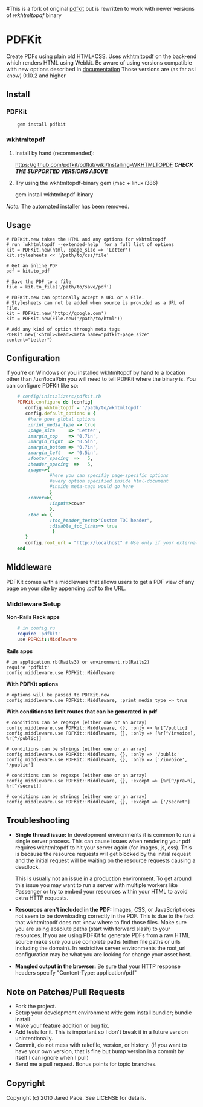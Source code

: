 #This is a fork of original [pdfkit](http://github.com/pdfkit/pdfkit) but is rewritten to work with newer versions of *wkhtmltopdf* binary
# PDFKit

Create PDFs using plain old HTML+CSS. Uses [wkhtmltopdf](http://github.com/antialize/wkhtmltopdf) on the back-end which renders HTML using Webkit.
Be aware of using versions compatible with new options described in [documentation](http://madalgo.au.dk/~jakobt/wkhtmltoxdoc/wkhtmltopdf_0.10.0_rc2-doc.html)
Those versions are (as far as i know) 0.10.2 and higher
## Install

### PDFKit
```sh
    gem install pdfkit
```
### wkhtmltopdf

1. Install by hand (recommended):

    <https://github.com/pdfkit/pdfkit/wiki/Installing-WKHTMLTOPDF>
    ***CHECK THE SUPPORTED VERSIONS ABOVE***

2.  Try using the wkhtmltopdf-binary gem (mac + linux i386)

    gem install wkhtmltopdf-binary

*Note:* The automated installer has been removed.

## Usage

    # PDFKit.new takes the HTML and any options for wkhtmltopdf
    # run `wkhtmltopdf --extended-help` for a full list of options
    kit = PDFKit.new(html, :page_size => 'Letter')
    kit.stylesheets << '/path/to/css/file'

    # Get an inline PDF
    pdf = kit.to_pdf

    # Save the PDF to a file
    file = kit.to_file('/path/to/save/pdf')

    # PDFKit.new can optionally accept a URL or a File.
    # Stylesheets can not be added when source is provided as a URL of File.
    kit = PDFKit.new('http://google.com')
    kit = PDFKit.new(File.new('/path/to/html'))

    # Add any kind of option through meta tags
    PDFKit.new('<html><head><meta name="pdfkit-page_size" content="Letter")

## Configuration

If you're on Windows or you installed wkhtmltopdf by hand to a location other than /usr/local/bin you will need to tell PDFKit where the binary is. You can configure PDFKit like so:
```ruby
    # config/initializers/pdfkit.rb
    PDFKit.configure do |config|
       config.wkhtmltopdf = '/path/to/wkhtmltopdf'
       config.default_options = {
        #here goes global options
        :print_media_type => true
        :page_size     => 'Letter',
        :margin_top    => '0.7in',
        :margin_right  => '0.5in',
        :margin_bottom => '0.7in',
        :margin_left   => '0.5in',
        :footer_spacing  =>   5,
        :header_spacing  =>   5,
        :page=>{
                #here you can specifiy page-specific options
                #every option specified inside html-document
                #inside meta-tags would go here
                }
        :cover=>{
                :input=>cover
                },
        :toc => {
                :toc_header_text=>"Custom TOC header",
                :disable_toc_links=> true
                 }
       }
       config.root_url = "http://localhost" # Use only if your external hostname is unavailable on the server.
    end
```

## Middleware

PDFKit comes with a middleware that allows users to get a PDF view of any page on your site by appending .pdf to the URL.

### Middleware Setup

**Non-Rails Rack apps**
```ruby
    # in config.ru
    require 'pdfkit'
    use PDFKit::Middleware
```
**Rails apps**

    # in application.rb(Rails3) or environment.rb(Rails2)
    require 'pdfkit'
    config.middleware.use PDFKit::Middleware

**With PDFKit options**

    # options will be passed to PDFKit.new
    config.middleware.use PDFKit::Middleware, :print_media_type => true

**With conditions to limit routes that can be generated in pdf**

    # conditions can be regexps (either one or an array)
    config.middleware.use PDFKit::Middleware, {}, :only => %r[^/public]
    config.middleware.use PDFKit::Middleware, {}, :only => [%r[^/invoice], %r[^/public]]

    # conditions can be strings (either one or an array)
    config.middleware.use PDFKit::Middleware, {}, :only => '/public'
    config.middleware.use PDFKit::Middleware, {}, :only => ['/invoice', '/public']

    # conditions can be regexps (either one or an array)
    config.middleware.use PDFKit::Middleware, {}, :except => [%r[^/prawn], %r[^/secret]]

    # conditions can be strings (either one or an array)
    config.middleware.use PDFKit::Middleware, {}, :except => ['/secret']

## Troubleshooting

*  **Single thread issue:** In development environments it is common to run a
   single server process. This can cause issues when rendering your pdf
   requires wkhtmltopdf to hit your server again (for images, js, css).
   This is because the resource requests will get blocked by the initial
   request and the initial request will be waiting on the resource
   requests causing a deadlock.

   This is usually not an issue in a production environment. To get
   around this issue you may want to run a server with multiple workers
   like Passenger or try to embed your resources within your HTML to
   avoid extra HTTP requests.

*  **Resources aren't included in the PDF:** Images, CSS, or JavaScript
   does not seem to be downloading correctly in the PDF. This is due
   to the fact that wkhtmltopdf does not know where to find those files.
   Make sure you are using absolute paths (start with forward slash) to
   your resources. If you are using PDFKit to generate PDFs from a raw
   HTML source make sure you use complete paths (either file paths or
   urls including the domain). In restrictive server environments the
   root_url configuration may be what you are looking for change your
   asset host.

*  **Mangled output in the browser:** Be sure that your HTTP response
   headers specify "Content-Type: application/pdf" 

## Note on Patches/Pull Requests

* Fork the project.
* Setup your development environment with: gem install bundler; bundle install
* Make your feature addition or bug fix.
* Add tests for it. This is important so I don't break it in a
  future version unintentionally.
* Commit, do not mess with rakefile, version, or history.
  (if you want to have your own version, that is fine but bump version in a commit by itself I can ignore when I pull)
* Send me a pull request. Bonus points for topic branches.

## Copyright

Copyright (c) 2010 Jared Pace. See LICENSE for details.
